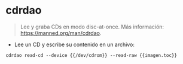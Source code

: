# cdrdao

> Lee y graba CDs en modo disc-at-once.
> Más información: <https://manned.org/man/cdrdao>.

- Lee un CD y escribe su contenido en un archivo:

`cdrdao read-cd --device {{/dev/cdrom}} --read-raw {{imagen.toc}}`
